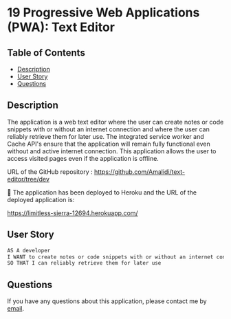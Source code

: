 # 19 Progressive Web Applications (PWA): Text Editor

## Table of Contents

- [Description](#description)
- [User Story](#user-story)
- [Questions](#questions)

## Description

The application is a web text editor where the user can create notes or code snippets with or without an internet connection and where the user can reliably retrieve them for later use. The integrated service worker and Cache API's ensure that the application will remain fully functional even without and active internet connection. This application allows the user to access visited pages even if the application is offline.

URL of the GitHub repository : https://github.com/Amalidi/text-editor/tree/dev

🚀 The application has been deployed to Heroku and the URL of the deployed application is:

https://limitless-sierra-12694.herokuapp.com/

## User Story

```md
AS A developer
I WANT to create notes or code snippets with or without an internet connection
SO THAT I can reliably retrieve them for later use
```

## Questions

If you have any questions about this application, please contact me by [email](mailto:A.idi12@outlook.com).
